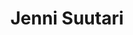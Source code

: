 ---
image: '/images/content/portfolio-trevas.png'
title: 'Jenni Suutari'
summary: "Kampanjasivusto SYL:n puheenjohtajaehdokkaalle. Suunnittelin ja rakensin staattisena 11ty:llä vuonna 2024."
displayOrder: 1
eleventyNavigation:
  key: Jenni Suutari
  parent: Portfolio
year: '2024'
hero:
  image: '/images/content/portfolio-trevas.png'
  imageAlt: "Kuvakaappaus Jenni Suutarin ehdokassivusta."
  workPos: "top right"
tech:
  - "Wordpress"
  - "<abbr>HTML5</abbr>"
  - "<abbr>SCSS</abbr>"
  - "Vanilla <abbr>JS</abbr>"
link: 'https://www.tampereenvasemmisto.fi/'
linktext: Katso sivusto!
---